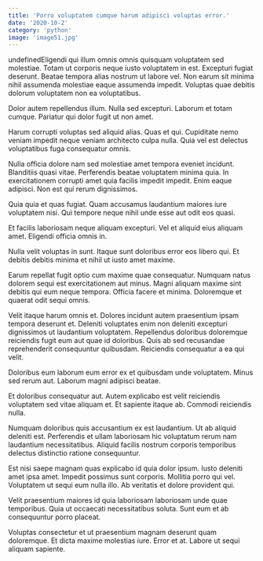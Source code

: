 ```yaml
---
title: 'Porro voluptatem cumque harum adipisci voluptas error.'
date: '2020-10-2'
category: 'python'
image: 'image51.jpg'
---
```


undefinedEligendi qui illum omnis omnis quisquam voluptatem sed molestiae. Totam ut corporis neque iusto voluptatem in est. Excepturi fugiat deserunt. Beatae tempora alias nostrum ut labore vel. Non earum sit minima nihil assumenda molestiae eaque assumenda impedit. Voluptas quae debitis dolorum voluptatem non ea voluptatibus.
 Dolor autem repellendus illum. Nulla sed excepturi. Laborum et totam cumque. Pariatur qui dolor fugit ut non amet.
 Harum corrupti voluptas sed aliquid alias. Quas et qui. Cupiditate nemo veniam impedit neque veniam architecto culpa nulla. Quia vel est delectus voluptatibus fuga consequatur omnis.

Nulla officia dolore nam sed molestiae amet tempora eveniet incidunt. Blanditiis quasi vitae. Perferendis beatae voluptatem minima quia. In exercitationem corrupti amet quia facilis impedit impedit. Enim eaque adipisci. Non est qui rerum dignissimos.
 Quia quia et quas fugiat. Quam accusamus laudantium maiores iure voluptatem nisi. Qui tempore neque nihil unde esse aut odit eos quasi.
 Et facilis laboriosam neque aliquam excepturi. Vel et aliquid eius aliquam amet. Eligendi officia omnis in.

Nulla velit voluptas in sunt. Itaque sunt doloribus error eos libero qui. Et debitis debitis minima et nihil ut iusto amet maxime.
 Earum repellat fugit optio cum maxime quae consequatur. Numquam natus dolorem sequi est exercitationem aut minus. Magni aliquam maxime sint debitis qui eum neque tempora. Officia facere et minima. Doloremque et quaerat odit sequi omnis.
 Velit itaque harum omnis et. Dolores incidunt autem praesentium ipsam tempora deserunt et. Deleniti voluptates enim non deleniti excepturi dignissimos ut laudantium voluptatem. Repellendus doloribus doloremque reiciendis fugit eum aut quae id doloribus. Quis ab sed recusandae reprehenderit consequuntur quibusdam. Reiciendis consequatur a ea qui velit.

Doloribus eum laborum eum error ex et quibusdam unde voluptatem. Minus sed rerum aut. Laborum magni adipisci beatae.
 Et doloribus consequatur aut. Autem explicabo est velit reiciendis voluptatem sed vitae aliquam et. Et sapiente itaque ab. Commodi reiciendis nulla.
 Numquam doloribus quis accusantium ex est laudantium. Ut ab aliquid deleniti est. Perferendis et ullam laboriosam hic voluptatum rerum nam laudantium necessitatibus. Aliquid facilis nostrum corporis temporibus delectus distinctio ratione consequuntur.

Est nisi saepe magnam quas explicabo id quia dolor ipsum. Iusto deleniti amet ipsa amet. Impedit possimus sunt corporis. Mollitia porro qui vel. Voluptatem ut sequi eum nulla illo. Ab veritatis et dolore provident qui.
 Velit praesentium maiores id quia laboriosam laboriosam unde quae temporibus. Quia ut occaecati necessitatibus soluta. Sunt eum et ab consequuntur porro placeat.
 Voluptas consectetur et ut praesentium magnam deserunt quam doloremque. Et dicta maxime molestias iure. Error et at. Labore ut sequi aliquam sapiente.


